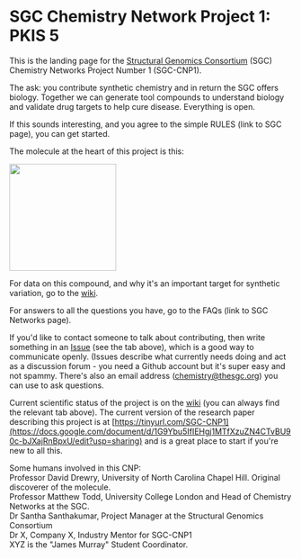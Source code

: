 # SGC Chemistry Network Project 1: PKIS 5

This is the landing page for the [Structural Genomics Consortium](https://www.thesgc.org/) (SGC) Chemistry Networks Project Number 1 (SGC-CNP1).

The ask: you contribute synthetic chemistry and in return the SGC offers biology. Together we can generate tool compounds to understand biology and validate drug targets to help cure disease. Everything is open.

If this sounds interesting, and you agree to the simple RULES (link to SGC page), you can get started.

The molecule at the heart of this project is this:

<a href="url"><img src="https://github.com/mattodd/SGC_Sandbox/blob/master/PKIS5%20Starting%20Point.png?raw=true" align="centre" height="190" ></a>

For data on this compound, and why it's an important target for synthetic variation, go to the [wiki](https://github.com/StructuralGenomicsConsortium/CNP1-PKIS-5/wiki). 

For answers to all the questions you have, go to the FAQs (link to SGC Networks page).

If you'd like to contact someone to talk about contributing, then write something in an [Issue](https://github.com/StructuralGenomicsConsortium/CNP1-PKIS-5/issues) (see the tab above), which is a good way to communicate openly. (Issues describe what currently needs doing and act as a discussion forum - you need a Github account but it's super easy and not spammy. There's also an email address (chemistry@thesgc.org) you can use to ask questions.

Current scientific status of the project is on the [wiki](https://github.com/StructuralGenomicsConsortium/CNP1-PKIS-5/wiki) (you can always find the relevant tab above). The current version of the research paper describing this project is at [https://tinyurl.com/SGC-CNP1](https://docs.google.com/document/d/1G9Ybu5IfIEHgj1MTfXzuZN4CTvBU90c-bJXajRnBpxU/edit?usp=sharing) and is a great place to start if you're new to all this.

Some humans involved in this CNP:  
Professor David Drewry, University of North Carolina Chapel Hill. Original discoverer of the molecule.  
Professor Matthew Todd, University College London and Head of Chemistry Networks at the SGC.  
Dr Santha Santhakumar, Project Manager at the Structural Genomics Consortium  
Dr X, Company X, Industry Mentor for SGC-CNP1  
XYZ is the "James Murray" Student Coordinator.



